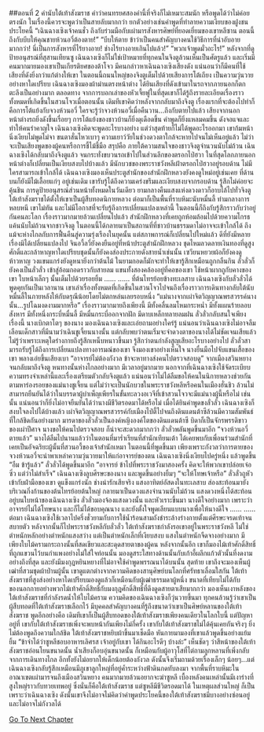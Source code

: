 ##ตอนที่ 2 คำนับใต้เท้าสังฆราช
คำว่าคนทรยศสองคำนี้ที่จริงก็ไม่เหมาะสมนัก หรือพูดได้ว่าไม่ค่อยตรงนัก ในเรื่องนี้ควรจะพูดว่าเป็นสายลับมากกว่า ยกตัวอย่างเช่นคำพูดที่ทำลายความเงียบของฝูงชนประโยคนี้ “เฉินฉางเซิงเจ้าคนชั่ว ถึงกับร่วมมือกับเผ่ามารสังหารศิษย์ที่ยอดเยี่ยมของเขาหลีซาน ตอนนี้ถึงกับบีบให้คุณชายห้วนอวี่ต้องตาย!”
“บีบให้ตาย ข้าว่าเป็นคนสำคัญบางคนใช้วิธีการที่น่าอับอายมากกว่า! นี่เป็นการสังหารที่ไร้ยางอาย! ช่างไร้ยางอายเกินไปแล้ว!”
“พวกเจ้าพูดมั่วอะไร!”
หลังจากที่ดูป้ายอนุสรณ์ที่สุสานเทียนซู เฉินฉางเซิงก็ไม่ใช่เป้าหมายที่ทุกคนในจิงตูล้วนเห็นเป็นศัตรูแล้ว และเริ่มมีคนมากมายมองเขาเป็นเกียรติยศของต้าโจว มีคนกล่าวหาเฉินฉางเซิงเสียงดัง แน่นอนว่าก็มีคนที่ใช้เสียงที่ดังยิ่งกว่าแก้ต่างให้เขา ในตอนนี้ถนนใหญ่ของจิงตูเต็มไปด้วยเสียงการโต้เถียง เป็นความวุ่นวายอย่างหาใดเปรียบ
เฉินฉางเซิงมองผ้าม่านตรงหน้าต่าง ได้ยินเสียงที่ดังเข้ามาในรถจากภายนอกก็ตกตะลึงเป็นอย่างมาก ตลอดทาง จากการบอกเล่าของหัวเจี้ยฟูในที่สุดเขาก็ได้รู้ถึงรายละเอียดเรื่องราวทั้งหมดที่เกิดขึ้นในสวนโจวเมื่อตอนนั้น เดิมทีเขาคิดว่าหลังจากกลับมาถึงจิงตู เรื่องแรกที่จะต้องไปทำก็คือการโต้แย้งกับจวงห้วนอวี่ ใครจะรู้ว่าจวงห้วนอวี่เมื่อคืนวาน...ถึงกับตายไปแล้ว
เสียงจากนอกหน้าต่างรถยิ่งดังขึ้นเรื่อยๆ การโต้แย้งของชาวบ้านก็ยิ่งดุเดือดขึ้น คำพูดก็ยิ่งแหลมคมขึ้น ดังจอแจและทำให้คนรำคาญใจ เฉินฉางเซิงคิดจะพูดอะไรบางอย่าง แต่ว่าสุดท้ายก็ไม่ได้พูดอะไรออกมา เขาก้มหน้านิ่งเงียบไม่พูดไม่จา ขนตาสั่นไหวเบาๆ ความเยาว์วัยในช่วงดวงตาใกล้จะหายไปจนไม่เห็นอยู่แล้ว
ไม่ว่าจะเป็นเสียงพูดของผู้คนหรือการชี้ไม้ชี้มือ สรุปคือ ภายใต้ความสนใจของชาวจิงตูจำนวนนับไม่ถ้วน เฉินฉางเซิงได้กลับมาถึงจิงตูแล้ว จนกระทั่งขบวนรถเข้าไปในส่วนลึกของตรอกไป่ฮวา ในที่สุดโลกภายนอกหน้าต่างก็เปลี่ยนเป็นเงียบสงบไปบ้างแล้ว
มีนักบวชของพระราชวังหลีเฝ้าตรอกไป่ฮวาอยู่รอบด้าน ไม่มีใครสามารถเข้าใกล้ได้ เฉินฉางเซิงมองเห็นประตูสำนักของสำนักฝึกหลวงยังคงดูใหม่อยู่เช่นเคย ที่ด้านบนก็ยังมีไม้เลื้อยแก่ๆ อยู่เช่นเดิม เขารับรู้ได้ถึงความเคร่งขรึมและเงียบสงบจากรอบด้าน รู้สึกไม่ค่อยจะคุ้นชิน
การดูป้ายอนุสรณ์ส่วนหน้าทั้งหมดในวันเดียว ยามกลางคืนแสงแห่งดวงดาวก็อาบไล้ไปทั่วจิงตู ใต้เท้าสังฆราชได้ตั้งให้เขาเป็นผู้สืบทอดนิกายหลวง ต่อมาก็เป็นพื้นที่ราบหิมะนับหมื่นลี้ ท่ามกลางการหลบหนี เขาไม่ทัน และไม่มีโอกาสที่จะรับรู้ถึงการเปลี่ยนแปลงเหล่านี้ ในตอนนี้ก็ถึงกับรู้สึกราวกับว่าอยู่กันคนละโลก
เรื่องราวมากมายล้วนเปลี่ยนไปแล้ว สำนักฝึกหลวงที่เคยถูกห้อมล้อมไปด้วยความโกรธแค้นนับไม่ถ้วนจากชาวจิงตู ในตอนนี้ได้กลายมาเป็นสถานที่ที่ชาวบ้านธรรมดาไม่อาจจะเข้าใกล้ได้ ถึงแม้จะห่างไกลกับการฟื้นคืนสู่ความรุ่งเรืองในยุคนั้น แต่สภาพการณ์ก็เปลี่ยนไปใหม่แล้ว
ดีที่ยังมีหลายเรื่องมิได้เปลี่ยนแปลงไป จินอวี้ลวี่ยังคงยืนอยู่ที่หน้าประตูสำนักฝึกหลวง ชุดไหมลวดลายเงินทองที่ดูสูงศักดิ์และกล้าหาญหาใดเปรียบชุดนั้นก็ยังคงส่องประกายดังสายน้ำเช่นนั้น เซวียนหยวยผ้อก็ยังคงดูห้าวหาญ วงแขนแกร่งยังดูหนายิ่งกว่าต้นไม้ ในยามกอดก็มักจะทำให้เขารู้สึกเหมือนถูกกลืนกิน
ลั่วลั่วก็ยังคงเป็นลั่วลั่ว เข้าสู่อ้อมกอดราวกับสายลม แขนทั้งสองคล้องอยู่ที่คอของเขา ใช้หน้าผากถูกับคางของเขา ใบหน้าเล็กๆ นั้นเต็มไปด้วยรอยยิ้ม
......
......
ที่ต้นไทรย้อยข้างทะเลสาบ เฉินฉางเซิงกับลั่วลั่วได้พูดคุยกันเป็นเวลานาน เขาเล่าเรื่องทั้งหมดที่เกิดขึ้นในสวนโจวไปจนถึงเรื่องราวการเดินทางกลับใต้นับหมื่นลี้ในภายหลังให้กับดรุณีน้อยโดยไม่ตกหล่นเลยรอบหนึ่ง
“แม่นางจากเผ่าจิตวิญญาณพรสวรรค์นางนั้น...รูปโฉมงดงามมากหรือ”
เรื่องราวมากมายถึงเพียงนี้ มีทั้งคลื่นลมโหมกระหน่ำ มีทั้งแผนร้ายลอบสังหาร มีทั้งหนึ่งกระบี่หมื่นลี้ มีหมื่นกระบี่ออกจากฝัก มีดาบเหล็กทลายลมฝน ลั่วลั่วกลับสนใจเพียงเรื่องนี้ นางเบิกตาโตๆ ของนาง มองเฉินฉางเซิงและเอ่ยถามอย่างใคร่รู้
แน่นอนว่าเฉินฉางเซิงไม่อาจลืมเลือนเด็กสาวที่มีนามว่าเฉินชูเจี้ยนนางนั้น แต่กลับพบว่าตนเริ่มจะจำดวงตาของนางได้ไม่ชัดเจนเสียแล้ว ไม่รู้ว่าเพราะเหตุใดร่างกายถึงรู้สึกเหน็บหนาวขึ้นมา รู้สึกว่าตนกำลังสูญเสียอะไรบางอย่างไป
ลั่วลั่วสามารถรับรู้ได้ถึงการเปลี่ยนแปลงทางอารมณ์ของเขา จึงมองเขาอย่างเห็นใจ นางยื่นมือไปจับแขนเสื้อของเขา พลางเอ่ยขึ้นเสียงเบา “อาจารย์ไม่ต้องกังวล ข้าจะหาทางส่งคนไปตรวจสอบดู”
จากเมืองสวินหยางจนกลับมาถึงจิงตู หนทางนั้นห่างไกลอย่างมาก มีเวลาอยู่มากมาย นอกจากที่เฉินฉางเซิงใช้จัดระเบียบความทรงจำเหล่านี้และเรื่องเตรียมตัวกลับจิงตูแล้ว แน่นอนว่าไม่ได้ลืมขอให้คนในนิกายหลวงช่วยกันตามหาร่องรอยของแม่นางชูเจี้ยน แต่ไม่ว่าจะเป็นนักบวชในพระราชวังหลีหรือคนในเมืองฮั่นชิว ล้วนไม่สามารถยืนยันได้ว่าในบรรดาผู้บำเพ็ญเพียรในขั้นทะลวงอเวจีที่เข้าสวนโจวจะมีแม่นางผู้นี้หรือไม่ เช่นนั้น แน่นอนว่าก็ยิ่งไม่อาจยืนยันได้ว่านางมีชีวิตรอดมาได้หรือไม่
เมื่อได้ยินคำพูดขงลั่วลั่ว เฉินฉางเซิงก็สงบใจลงไปได้บ้างแล้ว เผ่าจิตวิญญาณพรสวรรค์กับเมืองไป๋ตี้ไปจนถึงดินแดนต้าซีล้วนมีความสัมพันธ์ที่ใกล้ชิดกันอย่างมาก มารดาของลั่วลั่วเป็นองค์หญิงองค์โตของดินแดนต้าซี บิดาก็เป็นจักรพรรดิขาวของเผ่าปีศาจ นางขอให้คนไปตรวจสอบ ก็น่าจะสะดวกมากกว่า
ลั่วลั่วพลันพูดขึ้นมาอีก “จวงห้วนอวี่ตายแล้ว”
นางได้ลืมไปนานแล้วว่าในตอนที่มาร่ำเรียนที่สำนักเทียนเต้า ได้เคยพบกับเพื่อนร่วมสำนักที่เคยเป็นอัจฉริยะผู้นั้นที่สวนอวี้ของเจ้าสำนักเหมา ในตอนนี้ที่พูดขึ้นมา เพียงเพราะกังวลว่าการตายของจวงห้วนอวี่จะนำพาเหล่าความวุ่นวายมาให้แก่อาจารย์ของตน
เฉินฉางเซิงนิ่งเงียบไปครู่หนึ่ง แล้วพูดขึ้น “อืม ข้ารู้แล้ว”
ลั่วลั่วได้พูดขึ้นมาอีก “อาจารย์ ข้าไปที่พระราชวังมาสองครั้ง คิดจะให้พวกเขาปล่อยเจ๋อซิ่ว แต่ว่าไม่สำเร็จ”
เฉินฉางเซิงลูบศีรษะของนาง และพูดขึ้นอย่างยิ้มๆ “จะให้โทษเจ้าหรือ”
ลั่วลั่วถูหัวเข้ากับฝ่ามือของเขา ดูแข็งแกร่งนัก ช่างน่ารักเสียจริง
แสงอาทิตย์อัสดงในทะเลสาบ ส่องสะท้อนมายังบริเวณกิ่งก้านของต้นไทรย้อยต้นใหญ่ กลายมาเป็นดวงแสงจำนวนนับไม่ถ้วน แสงดวงหนึ่งได้สะท้อนอยู่บนใบหน้าของเฉินฉางเซิง ลั่วลั่วมองจ้องแสงดวงนั้น และหัวเราะขึ้นมา นางดีใจอย่างมาก เพราะว่าอาจารย์ไม่ได้โทษนาง และก็ไม่ได้ขอบคุณนาง และยังตั้งใจพูดเลียนแบบนางเพื่อให้นางดีใจ
......
......
ต่อมา เฉินฉางเซิงใช้เวลาไปครึ่งชั่วยามกับการใช้น้ำร้อนสามถังชำระล้างร่างกายตั้งแต่ศีรษะจรดเท้าจนสบายตัว หลังจากนั้นก็ไปพระราชวังหลีกับลั่วลั่ว
ใต้เท้าสังฆราชกำลังรอเขาอยู่ในพระราชวังหลี
ไม่ใช่ตำหนักหลักอย่างตำหนักแสงสว่าง แต่เป็นตำหนักเล็กที่เงียบสงบ
แสงในตำหนักจืดจางอย่างมาก มีเพียงใบไม้ครามกระถางนั้นที่สดเขียวและสะดุดสายตาของผู้คน หลังจากนั้นอีก เขาก็มองไม้เท้าศักดิ์สิทธิ์ที่ถูกแขวนไว้บนกำแพงอย่างไม่ใส่ใจท่อนนั้น มองดูสระใสทางด้านนั้นกับเก้าอี้ผลึกแก้วตัวนั้นที่งดงามอย่างถึงที่สุด และยังมีมงกุฎหยินหยางที่ไม่อาจใช้คำพูดพรรณนาได้บนนั้น สุดท้าย เขาถึงจะมองเห็นผู้เฒ่าที่สวมชุดผ้าป่านผู้นั้น เขาดูแตกต่างจากความคิดของสานุศิษย์บนโลกที่ศรัทธาเลื่อมใสกัน ใต้เท้าสังฆราชที่สูงส่งอย่างหาใดเปรียบมองดูแล้วก็เหมือนกับผู้เฒ่าธรรมดาผู้หนึ่ง ขนาดที่เทียบไม่ได้กับของนอกกายอย่างพวกไม้เท้าศักดิ์สิทธิ์กับมงกุฎศักดิ์สิทธิ์ที่ดึงดูดสายตาเสียมากกว่า
มองเห็นเงาหลังของใต้เท้าสังฆราชที่กำลังรดน้ำให้ใบไม้คราม ความคิดของเฉินฉางเซิงก็วุ่นวายขึ้นมา ทุกคนล้วนรู้ว่าเขาเป็นผู้สืบทอดที่ใต้เท้าสังฆราชเลือกไว้ มีบุคคลสำคัญบางคนที่รู้ถึงขนาดว่าเขาเป็นศิษย์หลานของใต้เท้าสังฆราช พูดอีกอย่างคือ เดิมทีเขาก็เป็นผู้สืบทอดของใต้เท้าสังฆราชเพียงคนเดียวในโลกใบนี้ แต่ปัญหาอยู่ที่ เขากับใต้เท้าสังฆราชเพิ่งจะพบหน้ากันเพียงไม่กี่ครั้ง เขากับใต้เท้าสังฆราชไม่ได้คุ้นเคยกันจริงๆ ยิ่งไม่ต้องพูดถึงความใกล้ชิด
ใต้เท้าสังฆราชหยิบผ้าขึ้นมาเช็ดมือ หันกายมามองที่เขาแล้วพูดขึ้นอย่างแย้มยิ้ม “ข้าจำได้ว่าซูหลีชอบอาหารเลิศรส เจ้าอยู่กับเขา ได้กินอะไรดีๆ บ้างล่ะ”
เห็นชัดๆ ว่าสีหน้าของใต้เท้าสังฆราชอ่อนโยนขนาดนั้น น้ำเสียงก็อบอุ่นขนาดนั้น ก็เหมือนกับผู้อาวุโสที่ไต่ถามลูกหลานที่เพิ่งกลับจากการเดินทางไกล อีกทั้งยังไม่อยากให้เด็กน้อยต้องกังวล ดังนั้นจึงเริ่มถามด้วยเรื่องเล็กๆ น้อยๆ...แต่เฉินฉางเซิงกลับรู้สึกเหมือนมีภูเขาลูกใหญ่ที่อยู่ค้ำระหว่างฟ้าดินกดทับลงมา
จากพื้นที่ราบหิมะในอาณาเขตเผ่ามารจนถึงเมืองสวินหยาง คนมากมายล้วนอยากจะฆ่าซูหลี เบื้องหลังคนเหล่านั้นมีเงาร่างที่สูงใหญ่ราวกับทวยเทพอยู่ ซึ่งนั่นก็คือใต้เท้าสังฆราช
แต่ซูหลีมีชีวิตรอดมาได้ ในเหตุผลส่วนใหญ่ ก็เป็นเพราะว่าเฉินฉางเซิง ดังนั้นเขาจึงไม่อาจไม่คิดว่าคำพูดประโยคนี้ของใต้เท้าสังฆราชมีบางอย่างซ่อนอยู่ และไม่อาจไม่กังวลได้


[Go To Next Chapter]( ./432.md)